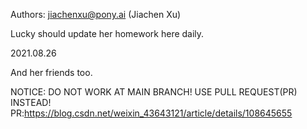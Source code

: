 Authors: jiachenxu@pony.ai (Jiachen Xu)

Lucky should update her homework here daily.

2021.08.26

And her friends too.

NOTICE: DO NOT WORK AT MAIN BRANCH! USE PULL REQUEST(PR) INSTEAD!
PR:https://blog.csdn.net/weixin_43643121/article/details/108645655
